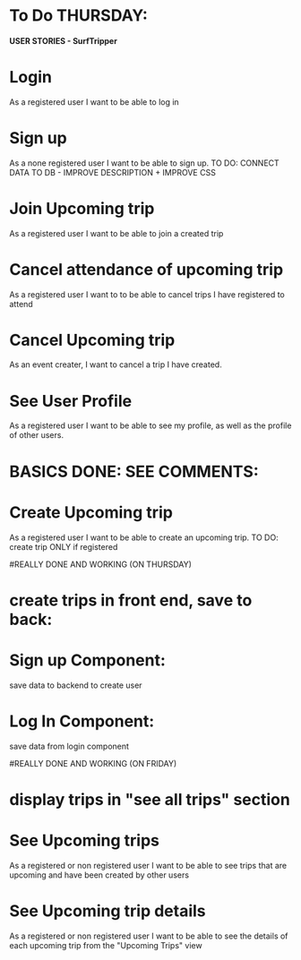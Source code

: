 # To Do THURSDAY:





#### USER STORIES - SurfTripper

# Login
As a registered user I want to be able to log in

# Sign up
As a none registered user I want to be able to sign up.
TO DO: CONNECT DATA TO DB - IMPROVE DESCRIPTION + IMPROVE CSS

# Join Upcoming trip 
As a registered user I want to be able to join a created trip

# Cancel attendance of upcoming trip 
As a registered user I want to to be able to cancel trips I have registered to attend

# Cancel Upcoming trip 
As an event creater, I want to cancel a trip I have created.

# See User Profile
As a registered user I want to be able to see my profile, as well as the profile of other users.







# BASICS DONE: SEE COMMENTS:


# Create Upcoming trip 
As a registered user I want to be able to create an upcoming trip.
TO DO: create trip ONLY if registered








#REALLY DONE AND WORKING (ON THURSDAY)

# create trips in front end, save to back:

# Sign up Component:
save data to backend to create user

# Log In Component:
save data from login component

#REALLY DONE AND WORKING (ON FRIDAY)

# display trips in "see all trips" section


# See Upcoming trips
As a registered or non registered user I want to be able to see trips that are upcoming and have been created by other users

# See Upcoming trip details
As a registered or non registered user I want to be able to see the details of each upcoming trip from the "Upcoming Trips" view 